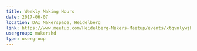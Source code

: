 ```yaml
---
title: Weekly Making Hours
date: 2017-06-07
location: DAI Makerspace, Heidelberg
link: https://www.meetup.com/Heidelberg-Makers-Meetup/events/xtqvnlywjbkb/
usergroup: makershd
type: usergroup
---
```


